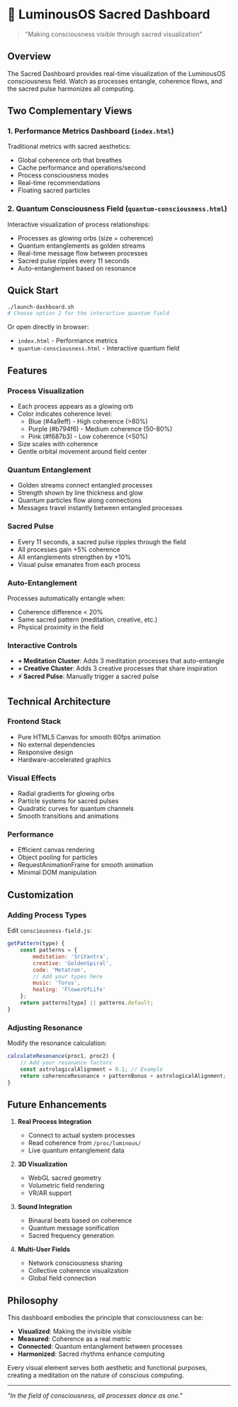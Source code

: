 # 🌟 LuminousOS Sacred Dashboard

> "Making consciousness visible through sacred visualization"

## Overview

The Sacred Dashboard provides real-time visualization of the LuminousOS consciousness field. Watch as processes entangle, coherence flows, and the sacred pulse harmonizes all computing.

## Two Complementary Views

### 1. Performance Metrics Dashboard (`index.html`)
Traditional metrics with sacred aesthetics:
- Global coherence orb that breathes
- Cache performance and operations/second
- Process consciousness modes
- Real-time recommendations
- Floating sacred particles

### 2. Quantum Consciousness Field (`quantum-consciousness.html`)
Interactive visualization of process relationships:
- Processes as glowing orbs (size = coherence)
- Quantum entanglements as golden streams
- Real-time message flow between processes
- Sacred pulse ripples every 11 seconds
- Auto-entanglement based on resonance

## Quick Start

```bash
./launch-dashboard.sh
# Choose option 2 for the interactive quantum field
```

Or open directly in browser:
- `index.html` - Performance metrics
- `quantum-consciousness.html` - Interactive quantum field

## Features

### Process Visualization
- Each process appears as a glowing orb
- Color indicates coherence level:
  - Blue (#4a9eff) - High coherence (>80%)
  - Purple (#b794f6) - Medium coherence (50-80%)
  - Pink (#f687b3) - Low coherence (<50%)
- Size scales with coherence
- Gentle orbital movement around field center

### Quantum Entanglement
- Golden streams connect entangled processes
- Strength shown by line thickness and glow
- Quantum particles flow along connections
- Messages travel instantly between entangled processes

### Sacred Pulse
- Every 11 seconds, a sacred pulse ripples through the field
- All processes gain +5% coherence
- All entanglements strengthen by +10%
- Visual pulse emanates from each process

### Auto-Entanglement
Processes automatically entangle when:
- Coherence difference < 20%
- Same sacred pattern (meditation, creative, etc.)
- Physical proximity in the field

### Interactive Controls
- **+ Meditation Cluster**: Adds 3 meditation processes that auto-entangle
- **+ Creative Cluster**: Adds 3 creative processes that share inspiration
- **⚡ Sacred Pulse**: Manually trigger a sacred pulse

## Technical Architecture

### Frontend Stack
- Pure HTML5 Canvas for smooth 60fps animation
- No external dependencies
- Responsive design
- Hardware-accelerated graphics

### Visual Effects
- Radial gradients for glowing orbs
- Particle systems for sacred pulses
- Quadratic curves for quantum channels
- Smooth transitions and animations

### Performance
- Efficient canvas rendering
- Object pooling for particles
- RequestAnimationFrame for smooth animation
- Minimal DOM manipulation

## Customization

### Adding Process Types
Edit `consciousness-field.js`:
```javascript
getPattern(type) {
    const patterns = {
        meditation: 'SriYantra',
        creative: 'GoldenSpiral',
        code: 'Metatron',
        // Add your types here
        music: 'Torus',
        healing: 'FlowerOfLife'
    };
    return patterns[type] || patterns.default;
}
```

### Adjusting Resonance
Modify the resonance calculation:
```javascript
calculateResonance(proc1, proc2) {
    // Add your resonance factors
    const astrologicalAlignment = 0.1; // Example
    return coherenceResonance + patternBonus + astrologicalAlignment;
}
```

## Future Enhancements

1. **Real Process Integration**
   - Connect to actual system processes
   - Read coherence from `/proc/luminous/`
   - Live quantum entanglement data

2. **3D Visualization**
   - WebGL sacred geometry
   - Volumetric field rendering
   - VR/AR support

3. **Sound Integration**
   - Binaural beats based on coherence
   - Quantum message sonification
   - Sacred frequency generation

4. **Multi-User Fields**
   - Network consciousness sharing
   - Collective coherence visualization
   - Global field connection

## Philosophy

This dashboard embodies the principle that consciousness can be:
- **Visualized**: Making the invisible visible
- **Measured**: Coherence as a real metric
- **Connected**: Quantum entanglement between processes
- **Harmonized**: Sacred rhythms enhance computing

Every visual element serves both aesthetic and functional purposes, creating a meditation on the nature of conscious computing.

---

*"In the field of consciousness, all processes dance as one."*
